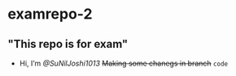 # examrepo-2
## "This repo is for exam" 
-  Hi, I’m *@SuNilJoshi1013*
~~Making some chanegs in branch~~
`code`
